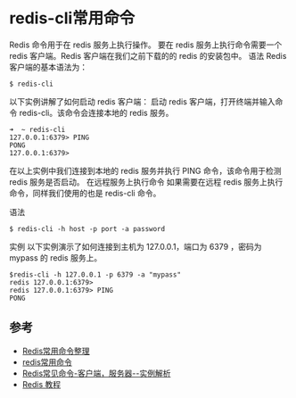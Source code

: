 # redis-cli常用命令

Redis 命令用于在 redis 服务上执行操作。
要在 redis 服务上执行命令需要一个 redis 客户端。Redis 客户端在我们之前下载的的 redis 的安装包中。
语法
Redis 客户端的基本语法为：

```
$ redis-cli
```


以下实例讲解了如何启动 redis 客户端：
启动 redis 客户端，打开终端并输入命令 redis-cli。该命令会连接本地的 redis 服务。

```
➜  ~ redis-cli
127.0.0.1:6379> PING
PONG
127.0.0.1:6379>
```

在以上实例中我们连接到本地的 redis 服务并执行 PING 命令，该命令用于检测 redis 服务是否启动。
在远程服务上执行命令
如果需要在远程 redis 服务上执行命令，同样我们使用的也是 redis-cli 命令。

语法
```
$ redis-cli -h host -p port -a password
```

实例
以下实例演示了如何连接到主机为 127.0.0.1，端口为 6379 ，密码为 mypass 的 redis 服务上。

```
$redis-cli -h 127.0.0.1 -p 6379 -a "mypass"
redis 127.0.0.1:6379>
redis 127.0.0.1:6379> PING
PONG
```
## 参考

- [Redis常用命令整理](https://www.cnblogs.com/kevinws/p/6281395.html)
- [redis常用命令](https://www.cnblogs.com/themost/p/8464490.html)
- [Redis常见命令-客户端，服务器--实例解析](https://blog.csdn.net/basycia/article/details/52176093)
- [Redis 教程](http://www.runoob.com/redis/redis-tutorial.html)
